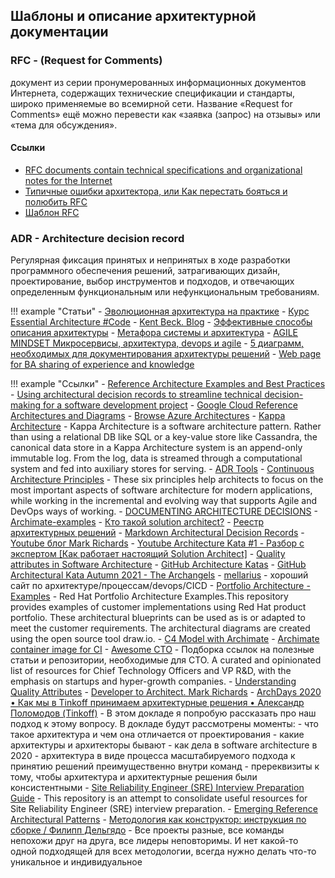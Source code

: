 ## Шаблоны и описание архитектурной документации

### RFC - (Request for Comments) 
 документ из серии пронумерованных информационных документов Интернета, содержащих технические спецификации и стандарты, широко применяемые во всемирной сети. Название «Request for Comments» ещё можно перевести как «заявка (запрос) на отзывы» или «тема для обсуждения».

#### Ссылки

- [RFC documents contain technical specifications and organizational notes for the Internet](https://www.ietf.org/standards/rfcs/)
- [Типичные ошибки архитектора, или Как перестать бояться и полюбить RFC](https://habr.com/ru/company/dododev/blog/578052/)
- [Шаблон RFC](RFC/rfc-template/)

### ADR - Architecture decision record

Регулярная фиксация принятых и непринятых в ходе разработки программного обеспечения решений, затрагивающих дизайн, проектирование, выбор инструментов и подходов, и отвечающих определенным функциональным или нефункциональным требованиям.

!!! example "Статьи"
    - [Эволюционная архитектура на практике](https://apolomodov.medium.com/evolutionary-architecture-introduction-a06cfd4b9aa5)
    - [Курс Essential Architecture #Code](https://apolomodov.medium.com/essential-arch-course-code-477b92fb6ba7)
    - [Kent Beck. Blog](https://medium.com/@kentbeck_7670)
    - [Эффективные способы описания архитектуры](https://scrumtrek.ru/blog/technical-excellence/1038/effektivnye-sposoby-opisaniya-arhitektury/)
    - [Метафора системы и архитектура](http://agilemindset.ru/%d0%bc%d0%b5%d1%82%d0%b0%d1%84%d0%be%d1%80%d0%b0-%d1%81%d0%b8%d1%81%d1%82%d0%b5%d0%bc%d1%8b-%d0%b8-%d0%b0%d1%80%d1%85%d0%b8%d1%82%d0%b5%d0%ba%d1%82%d1%83%d1%80%d0%b0/)
    - [AGILE MINDSET Микросервисы, архитектура, devops и agile](http://agilemindset.ru/category/%d0%b0%d1%80%d1%85%d0%b8%d1%82%d0%b5%d0%ba%d1%82%d1%83%d1%80%d0%b0/)
    - [5 диаграмм, необходимых для документирования архитектуры решений](https://habr.com/ru/company/epam_systems/blog/538018/)
    - [Web page for BA sharing of experience and knowledge](https://babokpage.wordpress.com/)



!!! example "Ссылки"
    - [Reference Architecture Examples and Best Practices](https://aws.amazon.com/architecture/)
    - [Using architectural decision records to streamline technical decision-making for a software development project](https://docs.aws.amazon.com/prescriptive-guidance/latest/architectural-decision-records/welcome.html)
    - [Google Cloud Reference Architectures and Diagrams](https://cloud.google.com/architecture)
    - [Browse Azure Architectures](https://docs.microsoft.com/en-us/azure/architecture/browse/)
    - [Kappa Architecture](http://milinda.pathirage.org/kappa-architecture.com/) - Kappa Architecture is a software architecture pattern. Rather than using a relational DB like SQL or a key-value store like Cassandra, the canonical data store in a Kappa Architecture system is an append-only immutable log. From the log, data is streamed through a computational system and fed into auxiliary stores for serving.
    - [ADR Tools](https://github.com/npryce/adr-tools)
    - [Continuous Architecture Principles](https://continuousarchitecture.com/continuous-architecture-principles/) - These six principles help architects to focus on the most important aspects of software architecture for modern applications, while working in the incremental and evolving way that supports Agile and DevOps ways of working.
    - [DOCUMENTING ARCHITECTURE DECISIONS](https://cognitect.com/blog/2011/11/15/documenting-architecture-decisions)
    - [Archimate-examples](https://www.hosiaisluoma.fi/blog/category/archimate-examples/)
    - [Кто такой solution architect?](http://architectvelichko.com/)
    - [Реестр архитектурных решений](https://pragmatic-km.guide/practices/knowledge-registration/registration/architecture.html)
    - [Markdown Architectural Decision Records](https://adr.github.io/madr/)
    - [Youtube блог Mark Richards](https://www.youtube.com/channel/UC-Z7T0lAq_xECevIz8E5R5w/featured)
    - [Youtube Architecture Kata #1 - Разбор с экспертом [Как работает настоящий Solution Architect]](https://youtu.be/6MDKKuqn07A)
    - [Quality attributes in Software Architecture](https://medium.com/@nvashanin/quality-attributes-in-software-architecture-3844ea482732)
    - [GitHub Architecture Katas](https://github.com/team7katas/sysopsquad)
    - [GitHub Architectural Kata Autumn 2021 - The Archangels](https://github.com/tekiegirl/Archangels)
    - [mellarius](https://mellarius.ru/) - хороший сайт по архитектуре/процессам/devops/CICD
    - [Portfolio Architecture - Examples](https://gitlab.com/redhatdemocentral/portfolio-architecture-examples) - Red Hat Portfolio Architecture Examples.This repository provides examples of customer implementations using Red Hat product portfolio. These architectural blueprints can be used as is or adapted to meet the customer requirements. The architectural diagrams are created using the open source tool draw.io.
    - [C4 Model with Archimate](https://www.archimatetool.com/blog/2020/04/18/c4-model-architecture-viewpoint-and-archi-4-7/)
    - [Archimate container image for CI](https://github.com/marketplace/actions/deploy-archi-report)
    - [Awesome CTO](https://github.com/kuchin/awesome-cto) - Подборка ссылок на полезные статьи и репозитории, необходимые для CTO. A curated and opinionated list of resources for Chief Technology Officers and VP R&D, with the emphasis on startups and hyper-growth companies.
    - [Understanding Quality Attributes](https://www.cs.unb.ca/~wdu/cs6075w10/sa2.htm)
    - [Developer to Architect. Mark Richards](https://www.developertoarchitect.com/)
    - [ArchDays 2020 • Как мы в Tinkoff принимаем архитектурные решения • Александр Поломодов (Tinkoff)](https://youtu.be/-KMWmXTr2LE) - В этом докладе я попробую рассказать про наш подход к этому вопросу. В докладе будут рассмотрены моменты:
        - что такое архитектура и чем она отличается от проектирования
        - какие архитектуры и архитекторы бывают
        - как дела в software architecture в 2020
        - архитектура в виде процесса масштабируемого подхода к принятию решений преимущественно внутри команд
        - пререквизиты к тому, чтобы архитектура и архитектурные решения были консистентными 
    - [Site Reliability Engineer (SRE) Interview Preparation Guide](https://github.com/mxssl/sre-interview-prep-guide) - This repository is an attempt to consolidate useful resources for Site Reliability Engineer (SRE) interview preparation.
    - [Emerging Reference Architectural Patterns](https://github.com/wso2/reference-architecture)
    - [Методология как конструктор: инструкция по сборке / Филипп Дельгядо](https://youtu.be/Jt2C4ta1rEo) - Все проекты разные, все команды непохожи друг на друга, все лидеры неповторимы. И нет какой-то одной подходящей для всех методологии, всегда нужно делать что-то уникальное и индивидуальное




